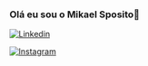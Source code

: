 ### Olá eu sou o Mikael Sposito👋

[![Linkedin](https://img.shields.io/badge/LinkedIn-0077B5?style=for-the-badge&logo=linkedin&logoColor=white)](https://www.linkedin.com/in/mikaelsposito/)

[![Instagram](https://img.shields.io/badge/LinkedIn-0077B5?style=for-the-badge&logo=linkedin&logoColor=white)](https://www.instagram.com/mikael_sposito/)
